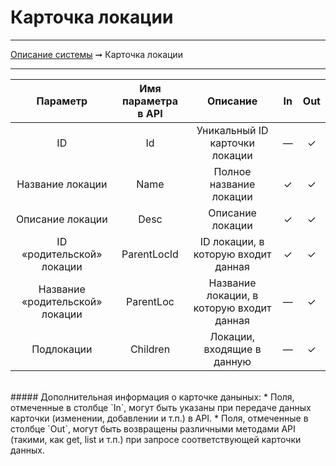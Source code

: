 # Карточка локации

----
[Описание системы](../index.md) ➞ Карточка локации

----

|Параметр 						|Имя параметра в API	|Описание								|In		|Out
|:----: 						|:----:	 				|:----:									|:----:	|:----:
|ID								|Id						|Уникальный ID карточки локации			|—		|✓
|Название локации				|Name					|Полное название локации				|✓		|✓
|Описание локации				|Desc					|Описание локации						|✓		|✓
|ID «родительской» локации		|ParentLocId			|ID локации, в которую входит данная	|✓		|✓
|Название «родительской» локации|ParentLoc				|Название локации, в которую входит данная|—	|✓
|Подлокации						|Children				|Локации, входящие в данную				|—		|✓

<br/>
##### Дополнительная информация о карточке даныных:
* Поля, отмеченные в столбце `In`, могут быть указаны при передаче данных карточки (изменении, добавлении и т.п.) в API.
* Поля, отмеченные в столбце `Out`, могут быть возвращены различными методами API (такими, как get, list и т.п.) при запросе соответствующей карточки данных.
